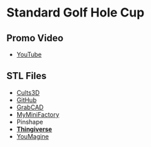# Standard Golf Hole Cup

## Promo Video

 - [YouTube](https://youtu.be/u9dYNAEyLqI)

## STL Files

 - [Cults3D](https://cults3d.com/en/3d-model/game/standard-golf-hole-cup)
 - [GitHub](https://github.com/jgphilpott/things/tree/main/sports/golf/cup/stl)
 - [GrabCAD](https://grabcad.com/library/standard-golf-hole-cup-1)
 - [MyMiniFactory](https://www.myminifactory.com/object/3d-print-standard-golf-hole-cup-173954)
 - Pinshape
 - **[Thingiverse](https://www.thingiverse.com/thing:4884538)**
 - [YouMagine](https://www.youmagine.com/designs/standard-golf-hole-cup)